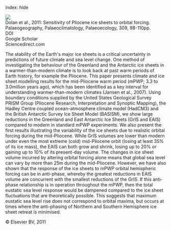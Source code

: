 index: hide

<div class="Citation">
    <div class="Citation-thumb CitationThumb-linked"  data-href="https://doi.org/10.1016/j.palaeo.2011.03.030">
      <img src="https://static.claimspace.cloud/climate-study-static/refs/thumbs/5/Dolan_et_al_2011-thumb.png" />
    </div>

  <div class="Citation-body">
    <div class="Citation-text">Dolan et al., 2011: Sensitivity of Pliocene ice sheets to orbital forcing. <span class="Article-journal">Palaeogeography, Palaeoclimatology, Palaeoecology, </span><span class="Article-volume">309, </span>98-110pp.</div>
    <div class="Citation-links">
      <div class="CitationLink" data-href="https://doi.org/10.1016/j.palaeo.2011.03.030">
        <div class="CitationLink-icon CitationLink-Doi"></div>
        <div class="CitationLink-text">DOI</div>
      </div>
      <div class="CitationLink" data-href="https://scholar.google.com/scholar?q=10.1016/j.palaeo.2011.03.030">
        <div class="CitationLink-icon CitationLink-Scholar"></div>
        <div class="CitationLink-text">Google Scholar</div>
      </div>
      <div class="CitationLink" data-href="http://www.sciencedirect.com/science/article/pii/S003101821100157X">
        <div class="CitationLink-icon CitationLink-Publisher"></div>
        <div class="CitationLink-text">Sciencedirect.com</div>
      </div>
    </div>
  </div>
</div>

The stability of the Earth's major ice sheets is a critical uncertainty in predictions of future climate and sea level change. One method of investigating the behaviour of the Greenland and the Antarctic ice sheets in a warmer-than-modern climate is to look back at past warm periods of Earth history, for example the Pliocene. This paper presents climate and ice sheet modelling results for the mid-Pliocene warm period (mPWP; 3.3 to 3.0million years ago), which has been identified as a key interval for understanding warmer-than-modern climates (Jansen et al., 2007). Using boundary conditions supplied by the United States Geological Survey PRISM Group (Pliocene Research, Interpretation and Synoptic Mapping), the Hadley Centre coupled ocean–atmosphere climate model (HadCM3) and the British Antarctic Survey Ice Sheet Model (BASISM), we show large reductions in the Greenland and East Antarctic Ice Sheets (GrIS and EAIS) compared to modern in standard mPWP experiments. We also present the first results illustrating the variability of the ice sheets due to realistic orbital forcing during the mid-Pliocene. While GrIS volumes are lower than modern under even the most extreme (cold) mid-Pliocene orbit (losing at least 35% of its ice mass), the EAIS can both grow and shrink, losing up to 20% or gaining up to 10% of its present-day volume. The changes in ice sheet volume incurred by altering orbital forcing alone means that global sea level can vary by more than 25m during the mid-Pliocene. However, we have also shown that the response of the ice sheets to mPWP orbital hemispheric forcing can be in anti-phase, whereby the greatest reductions in EAIS volume are concurrent with the smallest reductions of the GrIS. If this anti-phase relationship is in operation throughout the mPWP, then the total eustatic sea level response would be dampened compared to the ice sheet fluctuations that are theoretically possible. This suggests that maximum eustatic sea level rise does not correspond to orbital maxima, but occurs at times where the anti-phasing of Northern and Southern Hemisphere ice sheet retreat is minimised.

<div class="Citation-copy">
&copy; Elsevier BV, 2011
</div>